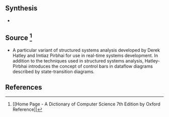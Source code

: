 ## Synthesis
- 
## Source [^1]
- A particular variant of structured systems analysis developed by Derek Hatley and Imtiaz Pirbhai for use in real-time systems development. In addition to the techniques used in structured systems analysis, Hatley-Pirbhai introduces the concept of control bars in dataflow diagrams described by state-transition diagrams.
## References

[^1]: [[Home Page - A Dictionary of Computer Science 7th Edition by Oxford Reference]]